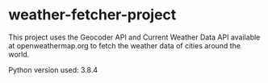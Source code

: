 # weather-fetcher-project

This project uses the Geocoder API and Current Weather Data API 
available at openweathermap.org to fetch the weather data of 
cities around the world.

Python version used: 3.8.4
 
